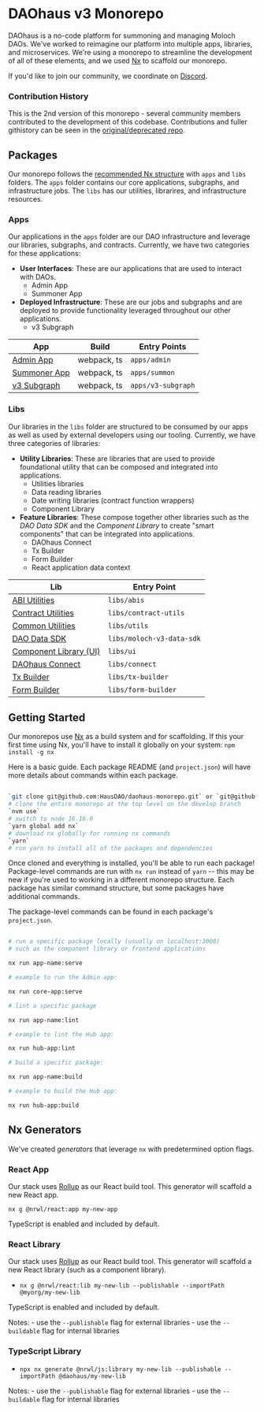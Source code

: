 # DAOhaus v3 Monorepo

DAOhaus is a no-code platform for summoning and managing Moloch DAOs. We've worked to reimagine our platform into multiple apps, libraries, and microservices. We're using a monorepo to streamline the development of all of these elements, and we used [Nx](https://nx.dev) to scaffold our monorepo.

If you'd like to join our community, we coordinate on [Discord](https://discord.gg/gWH4vt3tWE).

### Contribution History

This is the 2nd version of this monorepo - several community members contributed to the development of this codebase. Contributions and fuller githistory can be seen in the [original/deprecated repo](https://github.com/HausDAO/daohaus-monorepo-deprecated/graphs/contributors).

## Packages

Our monorepo follows the [recommended Nx structure](https://nx.dev/structure/applications-and-libraries) with `apps` and `libs` folders. The `apps` folder contains our core applications, subgraphs, and infrastructure jobs. The `libs` has our utilities, librarires, and infrastructure resources.

### Apps

Our applications in the `apps` folder are our DAO infrastructure and leverage our libraries, subgraphs, and contracts. Currently, we have two categories for these applications:

- **User Interfaces**: These are our applications that are used to interact with DAOs.
  - Admin App
  - Summoner App
- **Deployed Infrastructure**: These are our jobs and subgraphs and are deployed to provide functionality leveraged throughout our other applications.
  - v3 Subgraph

| App                                | Build       | Entry Points       |
| ---------------------------------- | ----------- | ------------------ |
| [Admin App](./apps/admin)          | webpack, ts | `apps/admin`       |
| [Summoner App](./apps/summon/)     | webpack, ts | `apps/summon`      |
| [v3 Subgraph](./apps/v3-subgraph/) | webpack, ts | `apps/v3-subgraph` |

### Libs

Our libraries in the `libs` folder are structured to be consumed by our apps as well as used by external developers using our tooling. Currently, we have three categories of libraries:

- **Utility Libraries**: These are libraries that are used to provide foundational utility that can be composed and integrated into applications.
  - Utilities libraries
  - Data reading libraries
  - Date writing libraries (contract function wrappers)
  - Component Library
- **Feature Libraries**: These compose together other libraries such as the _DAO Data SDK_ and the _Component Library_ to create "smart components" that can be integrated into applications.
  - DAOhaus Connect
  - Tx Builder
  - Form Builder
  - React application data context

| Lib                                          | Entry Point               |
| -------------------------------------------- | ------------------------- |
| [ABI Utilities](./libs/abis/)                | `libs/abis`               |
| [Contract Utilities](./libs/contract-utils/) | `libs/contract-utils`     |
| [Common Utilities](./libs/utils/)            | `libs/utils`              |
| [DAO Data SDK](./libs/moloch-v3-data)        | `libs/moloch-v3-data-sdk` |
| [Component Library (UI)](./libs/ui)          | `libs/ui`                 |
| [DAOhaus Connect](./libs/connect)            | `libs/connect`            |
| [Tx Builder](./libs/tx-builder)              | `libs/tx-builder`         |
| [Form Builder](./libs/form-builder)          | `libs/form-builder`       |

## Getting Started

Our monorepos use [Nx](https://nx.dev/) as a build system and for scaffolding. If this your first time using Nx, you'll have to install it globally on your system:
`npm install -g nx`

Here is a basic guide. Each package README (and `project.json`) will have more details about commands within each package.

```bash

`git clone git@github.com:HausDAO/daohaus-monorepo.git` or `git@github.com:HausDAO/daohaus-monorepo.git`
# clone the entire monorepo at the top level on the develop branch
`nvm use`
# switch to node 16.16.0
`yarn global add nx`
# download nx globally for running nx commands
`yarn`
# run yarn to install all of the packages and dependencies

```

Once cloned and everything is installed, you'll be able to run each package! Package-level commands are run with `nx run` instead of `yarn` -- this may be new if you're used to working in a different monorepo structure. Each package has similar command structure, but some packages have additional commands.

The package-level commands can be found in each package's `project.json`.

```bash

# run a specific package locally (usually on localhost:3000)
# such as the component library or frontend applications

nx run app-name:serve

# example to run the Admin app:

nx run core-app:serve

# lint a specific package

nx run app-name:lint

# example to lint the Hub app:

nx run hub-app:lint

# build a specific package:

nx run app-name:build

# example to build the Hub app:

nx run hub-app:build

```

## Nx Generators

We've created _generators_ that leverage `nx` with predetermined option flags.

### React App

Our stack uses [Rollup](https://rollupjs.org/guide/en/) as our React build tool. This generator will scaffold a new React app.

`nx g @nrwl/react:app my-new-app`

TypeScript is enabled and included by default.

### React Library

Our stack uses [Rollup](https://rollupjs.org/guide/en/) as our React build tool. This generator will scaffold a new React library (such as a component library).

- `nx g @nrwl/react:lib my-new-lib --publishable --importPath @myorg/my-new-lib`

TypeScript is enabled and included by default.

Notes: - use the `--publishable` flag for external libraries - use the `--buildable` flag for internal libraries

### TypeScript Library

- `npx nx generate @nrwl/js:library my-new-lib --publishable --importPath @daohaus/my-new-lib`

Notes: - use the `--publishable` flag for external libraries - use the `--buildable` flag for internal libraries

